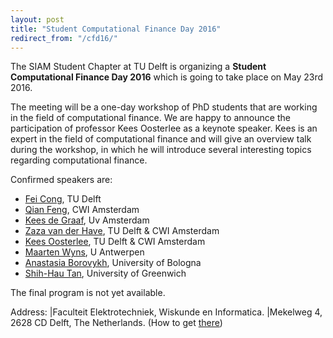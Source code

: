 ```yaml
---
layout: post
title: "Student Computational Finance Day 2016"
redirect_from: "/cfd16/"
---
```

The SIAM Student Chapter at TU Delft is organizing a **Student Computational Finance Day 2016** 
which is going to take place on May 23rd 2016.

The meeting will be a one-day workshop of PhD students that are working in the field of computational finance. 
We are happy to announce the participation of professor Kees Oosterlee as a keynote speaker. 
Kees is an expert in the field of computational finance and will give an overview talk during the workshop, 
in which he will introduce several interesting topics regarding computational finance.

Confirmed speakers are:

   * [Fei Cong], TU Delft
   * [Qian Feng], CWI Amsterdam
   * [Kees de Graaf], Uv Amsterdam 
   * [Zaza van der Have], TU Delft & CWI Amsterdam 
   * [Kees Oosterlee], TU Delft & CWI Amsterdam 
   * [Maarten Wyns], U Antwerpen 
   * [Anastasia Borovykh], University of Bologna
   * [Shih-Hau Tan], University of Greenwich
   
The final program is not yet available.

Address: |Faculteit Elektrotechniek, Wiskunde en Informatica.
         |Mekelweg 4, 2628 CD  Delft, The Netherlands. (How to get [there])

[Fei Cong]: http://www.ewi.tudelft.nl/en/the-faculty/departments/applied-mathematics/numerical-analysis/people/phd-studenten/ir-f-cong/
[Qian Feng]: https://www.cwi.nl/people/2606
[Kees de Graaf]: https://staff.fnwi.uva.nl/c.s.l.degraaf/
[Zaza van der Have]: http://www.ewi.tudelft.nl/nl/over-de-faculteit/afdelingen/toegepaste-wiskunde/numerieke-wiskunde/mensen/phd-studenten/ir-z-van-der-have/
[Kees Oosterlee]: http://ta.twi.tudelft.nl/mf/users/oosterle/
[Maarten Wyns]: https://www.uantwerpen.be/nl/personeel/maarten-wyns/
[Anastasia Borovykh]: https://www.unibo.it/sitoweb/anastasia.borovykh2/en 
[Shih-Hau Tan]: http://staffweb.cms.gre.ac.uk/~ts73/ 

[there]: http://www.ewi.tudelft.nl/en/the-faculty/contact/
